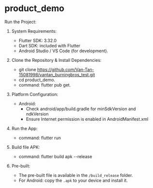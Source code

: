 # product_demo

Run the Project:

1. System Requirements:
   - Flutter SDK: 3.32.0
   - Dart SDK: included with Flutter
   - Android Studio / VS Code (for development).

2. Clone the Repository & Install Dependencies:
   - git clone https://github.com/Van-Tan-15081998/vantan_burningbros_test.git
   - cd product_demo.
   - command: flutter pub get.

3. Platform Configuration:
   - Android:
     + Check android/app/build.gradle for minSdkVersion and ndkVersion
     + Ensure Internet permission is enabled in AndroidManifest.xml
       <uses-permission android:name="android.permission.INTERNET" />

4. Run the App:
   - command: flutter run

5. Build file APK:
   - command: flutter build apk --release

6. Pre-built:
   - The pre-built file is available in the `/build_release` folder.
   - For Android: copy the `.apk` to your device and install it.